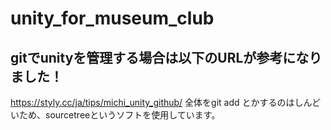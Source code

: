 # unity_for_museum_club

## gitでunityを管理する場合は以下のURLが参考になりました！
https://styly.cc/ja/tips/michi_unity_github/
全体をgit add とかするのはしんどいため、sourcetreeというソフトを使用しています。
